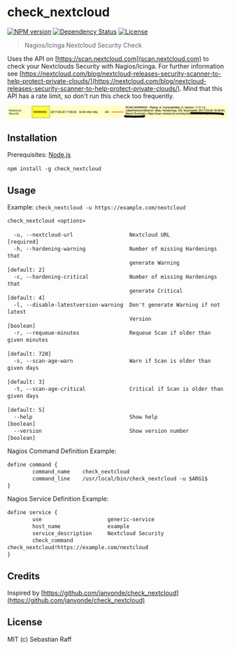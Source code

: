# check_nextcloud

[![NPM version](https://badge.fury.io/js/check_nextcloud.svg)](http://badge.fury.io/js/check_nextcloud)
[![Dependency Status](https://img.shields.io/gemnasium/hobbyquaker/check_nextcloud.svg?maxAge=2592000)](https://gemnasium.com/github.com/hobbyquaker/check_nextcloud)
[![License][mit-badge]][mit-url]

> Nagios/Icinga Nextcloud Security Check

Uses the API on [https://scan.nextcloud.com](scan.nextcloud.com) to check your Nextclouds Security with Nagios/Icinga. 
For further information see [https://nextcloud.com/blog/nextcloud-releases-security-scanner-to-help-protect-private-clouds/](https://nextcloud.com/blog/nextcloud-releases-security-scanner-to-help-protect-private-clouds/).
Mind that this API has a rate limit, so don't run this check too frequently.

![Nagios Screenshot](check_nextcloud.png)


## Installation

Prerequisites: [Node.js](https://nodejs.org)

`npm install -g check_nextcloud`


## Usage

Example: `check_nextcloud -u https://example.com/nextcloud`

```
check_nextcloud <options>

  -u, --nextcloud-url                  Nextcloud URL                  [required]
  -h, --hardening-warning              Number of missing Hardenings that
                                       generate Warning             [default: 2]
  -c, --hardening-critical             Number of missing Hardenings that
                                       generate Critical            [default: 4]
  -l, --disable-latestversion-warning  Don't generate Warning if not latest
                                       Version                         [boolean]
  -r, --requeue-minutes                Requeue Scan if older than given minutes
                                                                  [default: 720]
  -s, --scan-age-warn                  Warn if Scan is older than given days
                                                                    [default: 3]
  -t, --scan-age-critical              Critical if Scan is older than given days
                                                                    [default: 5]
  --help                               Show help                       [boolean]
  --version                            Show version number             [boolean]
```

Nagios Command Definition Example:
``` 
define command {
        command_name    check_nextcloud
        command_line    /usr/local/bin/check_nextcloud -u $ARG1$
}
```

Nagios Service Definition Example:
``` 
define service {
        use                     generic-service
        host_name               example
        service_description     Nextcloud Security
        check_command           check_nextcloud!https://example.com/nextcloud
}
```


## Credits

Inspired by [https://github.com/janvonde/check_nextcloud](https://github.com/janvonde/check_nextcloud)


## License

MIT (c) Sebastian Raff

[mit-badge]: https://img.shields.io/badge/License-MIT-blue.svg?style=flat
[mit-url]: LICENSE
